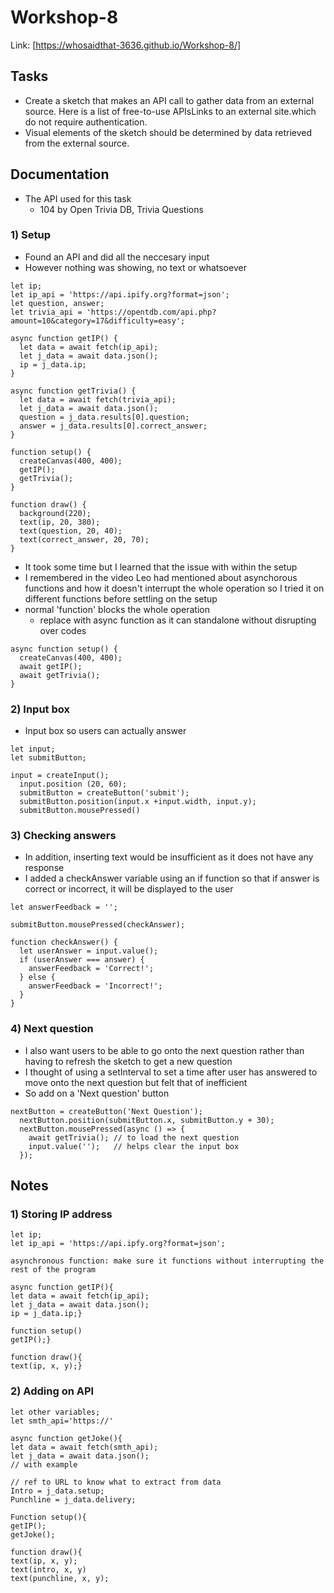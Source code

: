 # Workshop-8
Link: [https://whosaidthat-3636.github.io/Workshop-8/]

## Tasks
- Create a sketch that makes an API call to gather data from an external source. Here is a list of free-to-use APIsLinks to an external site.which do not require authentication.
- Visual elements of the sketch should be determined by data retrieved from the external source.

## Documentation
- The API used for this task
  * 104 by Open Trivia DB, Trivia Questions

### 1) Setup
- Found an API and did all the neccesary input
- However nothing was showing, no text or whatsoever
```
let ip;
let ip_api = 'https://api.ipify.org?format=json';
let question, answer;
let trivia_api = 'https://opentdb.com/api.php?amount=10&category=17&difficulty=easy';

async function getIP() {
  let data = await fetch(ip_api);
  let j_data = await data.json();
  ip = j_data.ip;
}

async function getTrivia() {
  let data = await fetch(trivia_api);
  let j_data = await data.json();
  question = j_data.results[0].question;
  answer = j_data.results[0].correct_answer;
}

function setup() {
  createCanvas(400, 400);
  getIP();
  getTrivia();
}

function draw() {
  background(220);
  text(ip, 20, 380);
  text(question, 20, 40);
  text(correct_answer, 20, 70);
}
```
- It took some time but I learned that the issue with within the setup
- I remembered in the video Leo had mentioned about asynchorous functions and how it doesn't interrupt the whole operation so I tried it on different functions before settling on the setup
- normal 'function' blocks the whole operation
  * replace with async function as it can standalone without disrupting over codes
```
async function setup() {
  createCanvas(400, 400);
  await getIP();
  await getTrivia(); 
}
```

### 2) Input box
- Input box so users can actually answer
```
let input;
let submitButton;

input = createInput();
  input.position (20, 60);
  submitButton = createButton('submit');
  submitButton.position(input.x +input.width, input.y);
  submitButton.mousePressed()
```

### 3) Checking answers
- In addition, inserting text would be insufficient as it does not have any response
- I added a checkAnswer variable using an if function so that if answer is correct or incorrect, it will be displayed to the user
```
let answerFeedback = '';

submitButton.mousePressed(checkAnswer);

function checkAnswer() {
  let userAnswer = input.value(); 
  if (userAnswer === answer) {
    answerFeedback = 'Correct!';
  } else {
    answerFeedback = 'Incorrect!';
  }
}
```

### 4) Next question
- I also want users to be able to go onto the next question rather than having to refresh the sketch to get a new question
- I thought of using a setInterval to set a time after user has answered to move onto the next question but felt that of inefficient
- So add on a 'Next question' button
```
nextButton = createButton('Next Question');
  nextButton.position(submitButton.x, submitButton.y + 30);
  nextButton.mousePressed(async () => {
    await getTrivia(); // to load the next question
    input.value('');   // helps clear the input box
  });
```


## Notes
### 1) Storing IP address
```
let ip;
let ip_api = 'https://api.ipfy.org?format=json';

asynchronous function: make sure it functions without interrupting the rest of the program

async function getIP(){
let data = await fetch(ip_api);
let j_data = await data.json();
ip = j_data.ip;}

function setup()
getIP();}

function draw(){
text(ip, x, y);}
```
### 2) Adding on API
```
let other variables;
let smth_api='https://'

async function getJoke(){
let data = await fetch(smth_api);
let j_data = await data.json();
// with example

// ref to URL to know what to extract from data
Intro = j_data.setup;
Punchline = j_data.delivery;

Function setup(){
getIP();
getJoke();

function draw(){
text(ip, x, y);
text(intro, x, y)
text(punchline, x, y);
```
